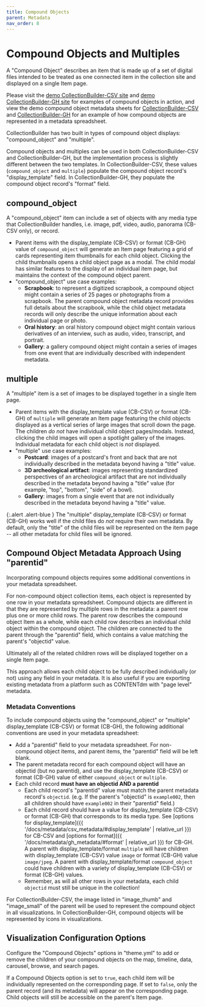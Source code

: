 ```yaml
---
title: Compound Objects
parent: Metadata
nav_order: 8
---
```

# Compound Objects and Multiples

A "Compound Object" describes an item that is made up of a set of digital files intended to be treated as one connected item in the collection site and displayed on a single Item page. 

Please visit the [demo CollectionBuilder-CSV site](https://compound-1lqv.onrender.com/) and [demo CollectionBuilder-GH site](https://collectionbuilder.github.io/collectionbuilder-gh/) for examples of compound objects in action, and view the demo compound object metadata sheets for [CollectionBuilder-CSV](https://docs.google.com/spreadsheets/d/1UNwl02r3fB-ybiKqb3SY4K30Tf4_rY_NOv5_o5WtVoY/edit?usp=sharing) and [CollectionBuilder-GH](https://docs.google.com/spreadsheets/d/1C1ZV3VrawKRLYUtemUdi8hLbhJw2yhn6kv-xv6_HaNk/copy?usp=sharing) for an example of how compound objects are represented in a metadata spreadsheet.  

CollectionBuilder has two built in types of compound object displays: "compound_object" and "multiple".

Compound objects and multiples can be used in both CollectionBuilder-CSV and CollectionBuilder-GH, but the implementation process is slightly different between the two templates.
In CollectionBuilder-CSV, these values (`compound_object` and `multiple`) populate the compound object record's "display_template" field. In CollectionBuilder-GH, they populate the compound object record's "format" field.

## compound_object 

A "compound_object" item can include a set of objects with any media type that CollectionBuilder handles, i.e. image, pdf, video, audio, panorama (CB-CSV only), or record.

- Parent items with the display_template (CB-CSV) or format (CB-GH) value of `compound_object` will generate an Item page featuring a grid of cards representing item thumbnails for each child object. Clicking the child thumbnails opens a child object page as a modal. The child modal has similar features to the display of an individual item page, but maintains the context of the compound object parent. 
- "compound_object" use case examples:
    - **Scrapbook**: to represent a digitized scrapbook, a compound object might contain a series of 25 pages or photographs from a scrapbook. The parent compound object metadata record provides full details about the scrapbook, while the child object metadata records will only describe the unique information about each individual page or photo. 
    - **Oral history**: an oral history compound object might contain various derivatives of an interview, such as audio, video, transcript, and portrait.
    - **Gallery**: a gallery compound object might contain a series of images from one event that are individually described with independent metadata.

## multiple

A "multiple" item is a set of images to be displayed together in a single Item page. 

- Parent items with the display_template value (CB-CSV) or format (CB-GH) of `multiple` will generate an Item page featuring the child objects displayed as a vertical series of large images that scroll down the page. The children *do not* have individual child object pages/modals. Instead, clicking the child images will open a spotlight gallery of the images. Individual metadata for each child object is *not* displayed.
- "multiple" use case examples: 
    - **Postcard**: images of a postcard's front and back that are not individually described in the metadata beyond having a "title" value. 
    - **3D archeological artifact**: images representing standardized perspectives of an archeological artifact that are not individually described in the metadata beyond having a "title" value (for example, "top", "bottom", "side" of a bowl).
    - **Gallery**: images from a single event that are not individually described in the metadata beyond having a "title" value.

{:.alert .alert-blue }
The "multiple" display_template (CB-CSV) or format (CB-GH) works well if the child files do *not* require their own metadata. By default, only the "title" of the child files will be represented on the item page -- all other metadata for child files will be ignored. 

## Compound Object Metadata Approach Using "parentid"

Incorporating compound objects requires some additional conventions in your metadata spreadsheet.

For non-compound object collection items, each object is represented by one row in your metadata spreadsheet.
Compound objects are different in that they are represented by multiple rows in the metadata: a parent row plus one or more child rows.
The parent row describes the compound object Item as a whole, while each child row describes an individual child object within the compound object.
The children are connected to the parent through the "parentid" field, which contains a value matching the parent's "objectid" value.

Ultimately all of the related children rows will be displayed together on a single Item page.

This approach allows each child object to be fully described individually (or not) using any field in your metadata.
It is also useful if you are exporting existing metadata from a platform such as CONTENTdm with "page level" metadata.

### Metadata Conventions

To include compound objects using the "compound_object" or "multiple" display_template (CB-CSV) or format (CB-GH), the following additional conventions are used in your metadata spreadsheet:

- Add a "parentid" field to your metadata spreadsheet. For non-compound object items, and parent items, the "parentid" field will be left blank.
- The parent metadata record for each compound object will have an objectid (but no parentid), and use the display_template (CB-CSV) or format (CB-GH) value of either `compound_object` or `multiple`.  
- Each child record **must have an objectid AND a parentid**
    - Each child record's "parentid" value must match the parent metadata record's `objectid`. (e.g. If the parent's "objectid" is `example002`, then all children should have `example002` in their "parentid" field.)
    - Each child record should have a value for display_template (CB-CSV) or format (CB-GH) that corresponds to its media type. See [options for display_template]({{ '/docs/metadata/csv_metadata/#display_template' | relative_url }}) for CB-CSV and [options for format]({{ '/docs/metadata/gh_metadata/#format' | relative_url }}) for CB-GH. A parent with display_template/format `multiple` will have children with display_template (CB-CSV) value `image` or format (CB-GH) value `image/jpeg`. A parent with display_template/format `compound_object` could have children with a variety of display_template (CB-CSV) or format (CB-GH) values.
    - Remember, as will all other rows in your metadata, each child `objectid` must still be unique in the collection!

For CollectionBuilder-CSV, the image listed in "image_thumb" and "image_small" of the parent will be used to represent the compound object in all visualizations.
In CollectionBuilder-GH, compound objects will be represented by icons in visualizations.

## Visualization Configuration Options

Configure the "Compound Objects" options in "theme.yml" to add or remove the children of your compound objects on the map, timeline, data, carousel, browse, and search pages.

If a Compound Objects option is set to `true`, each child item will be individually represented on the corresponding page.
If set to `false`, only the parent record (and its metadata) will appear on the corresponding page.
Child objects will still be accessible on the parent's Item page. 

